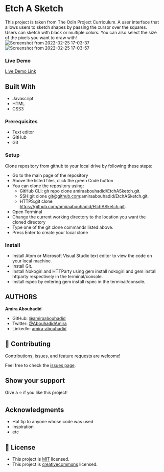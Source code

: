 
# Etch A Sketch

This project is taken from The Odin Project Curriculum. A user interface that allows users to  sketch shapes by passing the cursor over the squares. Users can sketch with black or multiple colors. 
You can also select the size of the pixels you want to draw with!
![Screenshot from 2022-02-25 17-03-37](https://user-images.githubusercontent.com/56790126/155738353-4b553ec5-913f-4cc9-a5c0-cd79a471dca9.png)
![Screenshot from 2022-02-25 17-03-57](https://user-images.githubusercontent.com/56790126/155738201-7f66d877-d9c6-4f0e-af6a-061e088dc0af.png)


### Live Demo

[Live Demo Link](https://amiraabouhadid.github.io/EtchASketch/)

## Built With
- Javascript
- HTML
- CSS3

### Prerequisites
- Text editor
- GitHub
- Git

### Setup
Clone repository from github to your local drive by following these steps:
- Go to the main page of the repository
- Above the listed files, click the green Code button
- You can clone the repository using:
  - GitHub CLI: gh repo clone amiraabouhadid/EtchASketch.git.
  - SSH:git clone git@github.com:amiraabouhadid/EtchASketch.git.
  - HTTPS:git clone https://github.com/amiraabouhadid/EtchASketch.git.
- Open Terminal
- Change the current working directory to the location you want the cloned directory
- Type one of the git clone commands listed above.
- Press Enter to create your local clone

### Install
- Install Atom or Microsoft Visual Studio text editor to view the code on your local machine.
- Install Git.
- Install Nokogiri and HTTParty using gem install nokogiri and gem install httparty respectively in the terminal/console.
- Install rspec by entering gem install rspec in the terminal/console.

## AUTHORS

**Amira Abouhadid**

- GitHub: [@amiraabouhadid](https://github.com/amiraabouhadid)
- Twitter: [@AbouhadidAmira](https://twitter.com/AbouhadidAmira)
- LinkedIn: [amira-abouhadid](https://www.linkedin.com/in/amira-abouhadid)


## 🤝 Contributing

Contributions, issues, and feature requests are welcome!

Feel free to check the [issues page](https://github.com/amiraabouhadid/EtchASketch/issues).

## Show your support

Give a ⭐️ if you like this project!

## Acknowledgments

- Hat tip to anyone whose code was used
- Inspiration
- etc

## 📝 License

- This project is [MIT](https://opensource.org/licenses/MIT) licensed.
- This project is [creativecommons](https://creativecommons.org/licenses/by-nc/4.0/) licensed.
